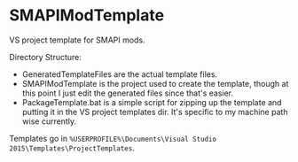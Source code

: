 # SMAPIModTemplate
VS project template for SMAPI mods.

Directory Structure:
* GeneratedTemplateFiles are the actual template files.
* SMAPIModTemplate is the project used to create the template, though at this point I just edit the generated files since that's easier.
* PackageTemplate.bat is a simple script for zipping up the template and putting it in the VS project templates dir. It's specific to my machine path wise currently.

Templates go in `%USERPROFILE%\Documents\Visual Studio 2015\Templates\ProjectTemplates`.